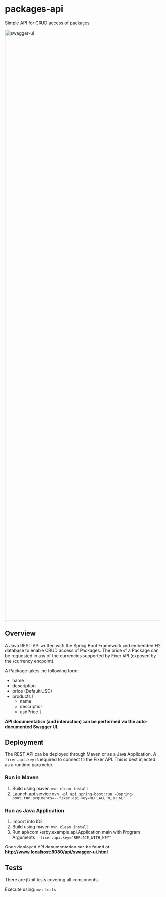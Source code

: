 # packages-api
Simple API for CRUD access of packages

<img width="1909" alt="swagger-ui" src="https://user-images.githubusercontent.com/567384/47230672-c494c380-d3c2-11e8-97a7-1b5c74425694.png">

## Overview
A Java REST API written with the Spring Boot Framework and embedded H2 database to enable CRUD access of Packages. The price of a Package can be requested in any of the currencies supported by Fixer API (exposed by the /currency endpoint).

A Package takes the following form: 
 - name
 - description
 - price (Default USD)
 - products [
    - name
    - description
    - usdPrice
 ]

**API documentation (and interaction) can be performed via the auto-documented Swagger UI.**


## Deployment

The REST API can be deployed through Maven or as a Java Application. 
A `fixer.api.key` is required to connect to the Fixer API. This is best injected as a runtime parameter.

### Run in Maven
1. Build using maven `mvn clean install`
2. Launch api service `mvn -pl api spring-boot:run -Dspring-boot.run.arguments=--fixer.api.key=REPLACE_WITH_KEY`

### Run as Java Application
1. Import into IDE
2. Build using maven `mvn clean install`
3. Run api/com.kerby.example.api.Application main with Program Arguments `--fixer.api.key="REPLACE_WITH_KEY"`

Once deployed API documentation can be found at: **http://www.localhost:8080/api/swagger-ui.html**

## Tests

There are jUnit tests covering all components. 

Execute using: `mvn tests`

